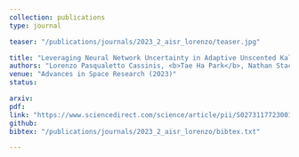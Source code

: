 ```yaml
---
collection: publications
type: journal

teaser: "/publications/journals/2023_2_aisr_lorenzo/teaser.jpg"

title: "Leveraging Neural Network Uncertainty in Adaptive Unscented Kalman Filter for Spacecraft Pose Estimation"
authors: "Lorenzo Pasqualetto Cassinis, <b>Tae Ha Park</b>, Nathan Stacey, Simone D’Amico, Alessandra Menicucci, Eberhard Gill, Ingo Ahrns, Manuel Sanchez-Gestido"
venue: "Advances in Space Research (2023)"
status:

arxiv:
pdf:
link: "https://www.sciencedirect.com/science/article/pii/S0273117723001400"
github:
bibtex: "/publications/journals/2023_2_aisr_lorenzo/bibtex.txt"

---
```

